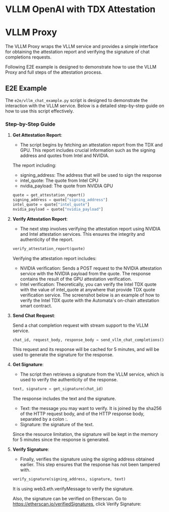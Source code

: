 # VLLM OpenAI with TDX Attestation

# VLLM Proxy

The VLLM Proxy wraps the VLLM service and provides a simple interface for obtaining the attestation report and verifying the signature of chat completions requests.

Following E2E example is designed to demonstrate how to use the VLLM Proxy and full steps of the attestation process.

## E2E Example

The `e2e/vllm_chat_example.py` script is designed to demonstrate the interaction with the VLLM service. Below is a detailed step-by-step guide on how to use this script effectively.

### Step-by-Step Guide

1. **Get Attestation Report**:
   - The script begins by fetching an attestation report from the TDX and GPU. This report includes crucial information such as the signing address and quotes from Intel and NVIDIA.

   The report including:
   - signing_address: The address that will be used to sign the response
   - intel_quote: The quote from Intel CPU
   - nvidia_payload: The quote from NVIDIA GPU

   ```python
   quote = get_attestation_report()
   signing_address = quote["signing_address"]
   intel_quote = quote["intel_quote"]
   nvidia_payload = quote["nvidia_payload"]
   ```


2. **Verify Attestation Report**:
   - The next step involves verifying the attestation report using NVIDIA and Intel attestation services. This ensures the integrity and authenticity of the report.

   ```python
   verify_attestation_report(quote)
   ```

    Verifying the attestation report includes:
    
    - NVIDIA verification: Sends a POST request to the NVIDIA attestation service with the NVIDIA payload from the quote. The response contains the result of the GPU attestation verification.
    - Intel verification: Theoretically, you can verify the Intel TDX quote with the value of intel_quote at anywhere that provide TDX quote verification service. The screenshot below is an example of how to verify the Intel TDX quote with the Automata's on-chain attestation smart contract.
   
   
3. **Send Chat Request**:
   
   Send a chat completion request with stream support to the VLLM service. 

   ```python
   chat_id, request_body, response_body = send_vllm_chat_completions()
   ```

    This request and its response will be cached for 5 minutes, and will be used to generate the signature for the response.

4. **Get Signature**:
   - The script then retrieves a signature from the VLLM service, which is used to verify the authenticity of the response.

   ```python
   text, signature = get_signature(chat_id)
   ```

   The response includes the text and the signature.
   - Text: the message you may want to verify. It is joined by the sha256 of the HTTP request body, and of the HTTP response body, separated by a colon :.
   - Signature: the signature of the text.

    Since the resource limitation, the signature will be kept in the memory for 5 minutes since the response is generated. 

5. **Verify Signature**:
   - Finally, verifies the signature using the signing address obtained earlier. This step ensures that the response has not been tampered with.

   ```python
   verify_signature(signing_address, signature, text)
   ```

   It is using web3.eth.verifyMessage to verify the signature.

   Also, the signature can be verified on Etherscan. Go to https://etherscan.io/verifiedSignatures, click Verify Signature:

